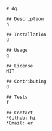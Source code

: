
        # dg

        ## Description
        h

        ## Installation
        d

        ## Usage
        g

        ## License
        MIT

        ## Contributing
        d

        ## Tests
        f

        ## Contact 
        *Github: hi
        *Email: er
        